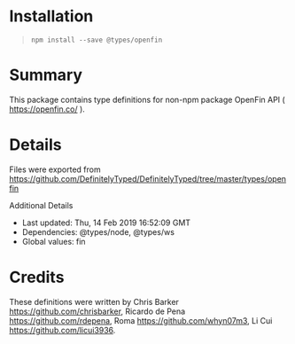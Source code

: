 # Installation
> `npm install --save @types/openfin`

# Summary
This package contains type definitions for non-npm package OpenFin API ( https://openfin.co/ ).

# Details
Files were exported from https://github.com/DefinitelyTyped/DefinitelyTyped/tree/master/types/openfin

Additional Details
 * Last updated: Thu, 14 Feb 2019 16:52:09 GMT
 * Dependencies: @types/node, @types/ws
 * Global values: fin

# Credits
These definitions were written by Chris Barker <https://github.com/chrisbarker>, Ricardo de Pena <https://github.com/rdepena>, Roma <https://github.com/whyn07m3>, Li Cui <https://github.com/licui3936>.
